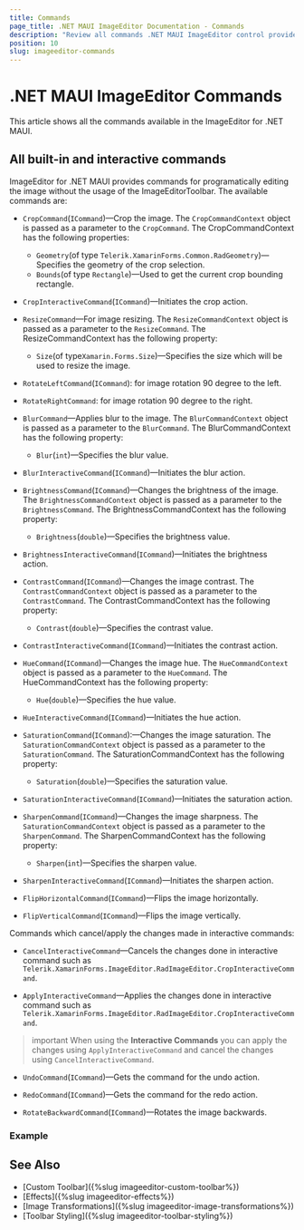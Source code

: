 ```yaml
---
title: Commands
page_title: .NET MAUI ImageEditor Documentation - Commands
description: "Review all commands .NET MAUI ImageEditor control provides like hue, rotate, crop, saturation, brightness and more."
position: 10
slug: imageeditor-commands
---
```


# .NET MAUI ImageEditor Commands

This article shows all the commands available in the ImageEditor for .NET MAUI. 

## All built-in and interactive commands

ImageEditor for .NET MAUI provides commands for programatically editing the image without the usage of the ImageEditorToolbar. The available commands are:

* `CropCommand`(`ICommand`)&mdash;Crop the image.
The `CropCommandContext` object is passed as a parameter to the `CropCommand`. The CropCommandContext has the following properties:
	* `Geometry`(of type `Telerik.XamarinForms.Common.RadGeometry`)&mdash;Specifies the geometry of the crop selection.
	* `Bounds`(of type `Rectangle`)&mdash;Used to get the current crop bounding rectangle.

* `CropInteractiveCommand`(`ICommand`)&mdash;Initiates the crop action.

* `ResizeCommand`&mdash;For image resizing. 
The `ResizeCommandContext` object is passed as a parameter to the `ResizeCommand`. The ResizeCommandContext has the following property:
	* `Size`(of type`Xamarin.Forms.Size`)&mdash;Specifies the size which will be used to resize the image.

* `RotateLeftCommand`(`ICommand`): for image rotation 90 degree to the left.

* `RotateRightCommand`: for image rotation 90 degree to the right.

* `BlurCommand`&mdash;Applies blur to the image.
The `BlurCommandContext` object is passed as a parameter to the `BlurCommand`. The BlurCommandContext has the following property:
	* `Blur`(`int`)&mdash;Specifies the blur value.

* `BlurInteractiveCommand`(`ICommand`)&mdash;Initiates the blur action.

* `BrightnessCommand`(`ICommand`)&mdash;Changes the brightness of the image.
The `BrightnessCommandContext` object is passed as a parameter to the `BrightnessCommand`. The BrightnessCommandContext has the following property:
	* `Brightness`(`double`)&mdash;Specifies the brightness value.

* `BrightnessInteractiveCommand`(`ICommand`)&mdash;Initiates the brightness action.

* `ContrastCommand`(`ICommand`)&mdash;Changes the image contrast.
The `ContrastCommandContext` object is passed as a parameter to the `ContrastCommand`. The ContrastCommandContext has the following property:
	* `Contrast`(`double`)&mdash;Specifies the contrast value.


* `ContrastInteractiveCommand`(`ICommand`)&mdash;Initiates the contrast action.

* `HueCommand`(`ICommand`)&mdash;Changes the image hue.
The `HueCommandContext` object is passed as a parameter to the `HueCommand`. The HueCommandContext has the following property:
	* `Hue`(`double`)&mdash;Specifies the hue value.

* `HueInteractiveCommand`(`ICommand`)&mdash;Initiates the hue action.

* `SaturationCommand`(`ICommand`):&mdash;Changes the image saturation.
The `SaturationCommandContext` object is passed as a parameter to the `SaturationCommand`. The SaturationCommandContext has the following property:
	* `Saturation`(`double`)&mdash;Specifies the saturation value.

* `SaturationInteractiveCommand`(`ICommand`)&mdash;Initiates the saturation action.

* `SharpenCommand`(`ICommand`)&mdash;Changes the image sharpness.
The `SaturationCommandContext` object is passed as a parameter to the `SharpenCommand`. The SharpenCommandContext has the following property:
	* `Sharpen`(`int`)&mdash;Specifies the sharpen value.

* `SharpenInteractiveCommand`(`ICommand`)&mdash;Initiates the sharpen action.

* `FlipHorizontalCommand`(`ICommand`)&mdash;Flips the image horizontally.

* `FlipVerticalCommand`(`ICommand`)&mdash;Flips the image vertically.

Commands which cancel/apply the changes made in interactive commands:

* `CancelInteractiveCommand`&mdash;Cancels the changes done in interactive command such as `Telerik.XamarinForms.ImageEditor.RadImageEditor.CropInteractiveCommand`.

* `ApplyInteractiveCommand`&mdash;Applies the changes done in interactive command such as `Telerik.XamarinForms.ImageEditor.RadImageEditor.CropInteractiveCommand`.

>important When using the **Interactive Commands** you can apply the changes using `ApplyInteractiveCommand` and cancel the changes using `CancelInteractiveCommand`.

* `UndoCommand`(`ICommand`)&mdash;Gets the command for the undo action.

* `RedoCommand`(`ICommand`)&mdash;Gets the command for the redo action.

* `RotateBackwardCommand`(`ICommand`)&mdash;Rotates the image backwards.

### Example


## See Also

- [Custom Toolbar]({%slug imageeditor-custom-toolbar%})
- [Effects]({%slug imageeditor-effects%})
- [Image Transformations]({%slug imageeditor-image-transformations%})
- [Toolbar Styling]({%slug imageeditor-toolbar-styling%})
